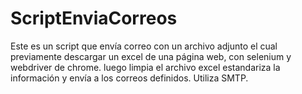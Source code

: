 # ScriptEnviaCorreos
Este es un script que envía correo con un archivo adjunto el cual previamente descargar un excel de una página web, con selenium y webdriver de chrome.
luego limpia el archivo excel estandariza la información y envía a los correos definidos.
Utiliza SMTP.
